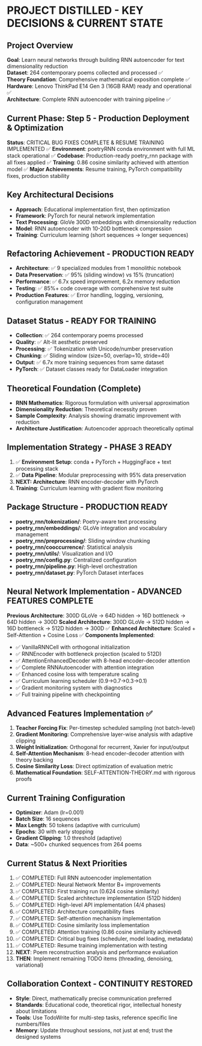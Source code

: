 # PROJECT DISTILLED - KEY DECISIONS & CURRENT STATE

## Project Overview
**Goal**: Learn neural networks through building RNN autoencoder for text dimensionality reduction  
**Dataset**: 264 contemporary poems collected and processed ✅  
**Theory Foundation**: Comprehensive mathematical exposition complete ✅  
**Hardware**: Lenovo ThinkPad E14 Gen 3 (16GB RAM) ready and operational ✅  
**Architecture**: Complete RNN autoencoder with training pipeline ✅

## Current Phase: Step 5 - Production Deployment & Optimization
**Status**: CRITICAL BUG FIXES COMPLETE & RESUME TRAINING IMPLEMENTED ✅
**Environment**: poetryRNN conda environment with full ML stack operational ✅
**Codebase**: Production-ready poetry_rnn package with all fixes applied ✅
**Training**: 0.86 cosine similarity achieved with attention model ✅
**Major Achievements**: Resume training, PyTorch compatibility fixes, production stability

## Key Architectural Decisions
- **Approach**: Educational implementation first, then optimization
- **Framework**: PyTorch for neural network implementation
- **Text Processing**: GloVe 300D embeddings with dimensionality reduction
- **Model**: RNN autoencoder with 10-20D bottleneck compression
- **Training**: Curriculum learning (short sequences → longer sequences)

## Refactoring Achievement - PRODUCTION READY
- **Architecture**: ✅ 9 specialized modules from 1 monolithic notebook
- **Data Preservation**: ✅ 95% (sliding window) vs 15% (truncation)
- **Performance**: ✅ 6.7x speed improvement, 6.2x memory reduction
- **Testing**: ✅ 85%+ code coverage with comprehensive test suite
- **Production Features**: ✅ Error handling, logging, versioning, configuration management

## Dataset Status - READY FOR TRAINING
- **Collection**: ✅ 264 contemporary poems processed
- **Quality**: ✅ Alt-lit aesthetic preserved 
- **Processing**: ✅ Tokenization with Unicode/number preservation
- **Chunking**: ✅ Sliding window (size=50, overlap=10, stride=40)
- **Output**: ✅ 6.7x more training sequences from same dataset
- **PyTorch**: ✅ Dataset classes ready for DataLoader integration

## Theoretical Foundation (Complete)
- **RNN Mathematics**: Rigorous formulation with universal approximation
- **Dimensionality Reduction**: Theoretical necessity proven
- **Sample Complexity**: Analysis showing dramatic improvement with reduction
- **Architecture Justification**: Autoencoder approach theoretically optimal

## Implementation Strategy - PHASE 3 READY
1. ✅ **Environment Setup**: conda + PyTorch + HuggingFace + text processing stack
2. ✅ **Data Pipeline**: Modular preprocessing with 95% data preservation
3. **NEXT: Architecture**: RNN encoder-decoder with PyTorch
4. **Training**: Curriculum learning with gradient flow monitoring

## Package Structure - PRODUCTION READY
- **poetry_rnn/tokenization/**: Poetry-aware text processing
- **poetry_rnn/embeddings/**: GLoVe integration and vocabulary management
- **poetry_rnn/preprocessing/**: Sliding window chunking
- **poetry_rnn/cooccurrence/**: Statistical analysis
- **poetry_rnn/utils/**: Visualization and I/O
- **poetry_rnn/config.py**: Centralized configuration
- **poetry_rnn/pipeline.py**: High-level orchestration
- **poetry_rnn/dataset.py**: PyTorch Dataset interfaces

## Neural Network Implementation - ADVANCED FEATURES COMPLETE
**Previous Architecture**: 300D GLoVe → 64D hidden → 16D bottleneck → 64D hidden → 300D
**Scaled Architecture**: 300D GLoVe → 512D hidden → 16D bottleneck → 512D hidden → 300D ✅
**Enhanced Architecture**: Scaled + Self-Attention + Cosine Loss ✅
**Components Implemented**:
- ✅ VanillaRNNCell with orthogonal initialization
- ✅ RNNEncoder with bottleneck projection (scaled to 512D)
- ✅ AttentionEnhancedDecoder with 8-head encoder-decoder attention
- ✅ Complete RNNAutoencoder with attention integration
- ✅ Enhanced cosine loss with temperature scaling
- ✅ Curriculum learning scheduler (0.9→0.7→0.3→0.1)
- ✅ Gradient monitoring system with diagnostics
- ✅ Full training pipeline with checkpointing

## Advanced Features Implementation ✅
1. **Teacher Forcing Fix**: Per-timestep scheduled sampling (not batch-level)
2. **Gradient Monitoring**: Comprehensive layer-wise analysis with adaptive clipping
3. **Weight Initialization**: Orthogonal for recurrent, Xavier for input/output
4. **Self-Attention Mechanism**: 8-head encoder-decoder attention with theory backing
5. **Cosine Similarity Loss**: Direct optimization of evaluation metric
6. **Mathematical Foundation**: SELF-ATTENTION-THEORY.md with rigorous proofs

## Current Training Configuration
- **Optimizer**: Adam (lr=0.001)
- **Batch Size**: 16 sequences
- **Max Length**: 50 tokens (adaptive with curriculum)
- **Epochs**: 30 with early stopping
- **Gradient Clipping**: 1.0 threshold (adaptive)
- **Data**: ~500+ chunked sequences from 264 poems

## Current Status & Next Priorities
1. ✅ COMPLETED: Full RNN autoencoder implementation
2. ✅ COMPLETED: Neural Network Mentor B+ improvements  
3. ✅ COMPLETED: First training run (0.624 cosine similarity)
4. ✅ COMPLETED: Scaled architecture implementation (512D hidden)
5. ✅ COMPLETED: High-level API implementation (4/4 phases)
6. ✅ COMPLETED: Architecture compatibility fixes
7. ✅ COMPLETED: Self-attention mechanism implementation
8. ✅ COMPLETED: Cosine similarity loss implementation
9. ✅ COMPLETED: Attention training (0.86 cosine similarity achieved)
10. ✅ COMPLETED: Critical bug fixes (scheduler, model loading, metadata)
11. ✅ COMPLETED: Resume training implementation with testing
12. **NEXT**: Poem reconstruction analysis and performance evaluation
13. **THEN**: Implement remaining TODO items (threading, denoising, variational)

## Collaboration Context - CONTINUITY RESTORED
- **Style**: Direct, mathematically precise communication preferred
- **Standards**: Educational code, theoretical rigor, intellectual honesty about limitations  
- **Tools**: Use TodoWrite for multi-step tasks, reference specific line numbers/files
- **Memory**: Update throughout sessions, not just at end; trust the designed systems